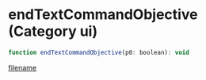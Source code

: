 # endTextCommandObjective (Category ui)

```js
function endTextCommandObjective(p0: boolean): void
```

[filename](endTextCommandObjective_m.md ':include')